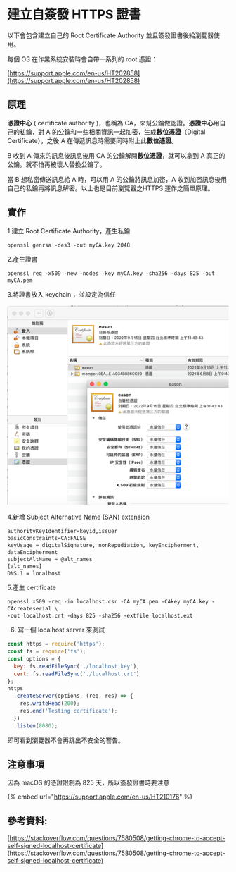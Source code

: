 # 建立自簽發 HTTPS 證書

以下會包含建立自己的 Root Certificate Authority 並且簽發證書後給瀏覽器使用。

每個 OS 在作業系統安裝時會自帶一系列的 root 憑證：

[https://support.apple.com/en-us/HT202858](https://support.apple.com/en-us/HT202858) 

## 原理

**憑證中心** \( certificate authority \)，也稱為 CA，來幫公鑰做認證。**憑證中心**用自己的私鑰，對 A 的公鑰和一些相關資訊一起加密，生成**數位憑證**（Digital Certificate），之後 A 在傳遞訊息時需要同時附上此**數位憑證**。

B 收到 A 傳來的訊息後訊息後用 CA 的公鑰解開**數位憑證**，就可以拿到 A 真正的公鑰。就不怕再被壞人替換公鑰了。

當 B 想私密傳送訊息給 A 時，可以用 A 的公鑰將訊息加密，A 收到加密訊息後用自己的私鑰再將訊息解密。以上也是目前瀏覽器之HTTPS 運作之簡單原理。

## 實作

1.建立 Root Certificate Authority，產生私鑰

```text
openssl genrsa -des3 -out myCA.key 2048
```

2.產生證書

```text
openssl req -x509 -new -nodes -key myCA.key -sha256 -days 825 -out myCA.pem
```

3.將證書放入 keychain ，並設定為信任

![](.gitbook/assets/ying-mu-kuai-zhao-20200612-shang-wu-11.46.18.png)

4.新增 Subject Alternative Name \(SAN\) extension

```text
authorityKeyIdentifier=keyid,issuer
basicConstraints=CA:FALSE
keyUsage = digitalSignature, nonRepudiation, keyEncipherment, dataEncipherment
subjectAltName = @alt_names
[alt_names]
DNS.1 = localhost
```

5.產生 certificate

```text
openssl x509 -req -in localhost.csr -CA myCA.pem -CAkey myCA.key -CAcreateserial \
-out localhost.crt -days 825 -sha256 -extfile localhost.ext
```

6. 寫一個 localhost server 來測試

```javascript
const https = require('https');
const fs = require('fs');
const options = {
  key: fs.readFileSync('./localhost.key'),
  cert: fs.readFileSync('./localhost.crt')
};
https
  .createServer(options, (req, res) => {
    res.writeHead(200);
    res.end('Testing certificate');
  })
  .listen(8080);
```

即可看到瀏覽器不會再跳出不安全的警告。

## 注意事項

因為 macOS 的憑證限制為 825 天，所以簽發證書時要注意

{% embed url="https://support.apple.com/en-us/HT210176" %}

## 參考資料:

[https://stackoverflow.com/questions/7580508/getting-chrome-to-accept-self-signed-localhost-certificate](https://stackoverflow.com/questions/7580508/getting-chrome-to-accept-self-signed-localhost-certificate)

